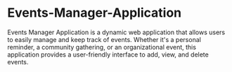 # Events-Manager-Application
Events Manager Application is a dynamic web application that allows users to easily manage and keep track of events. Whether it's a personal reminder, a community gathering, or an organizational event, this application provides a user-friendly interface to add, view, and delete events.

